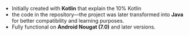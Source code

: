 - Initially created with **Kotlin** that explain the 10% Kotlin
- the code in the repository—the project was later transformed into **Java** for better compatibility and learning purposes.  
- Fully functional on **Android Nougat (7.0)** and later versions. 
